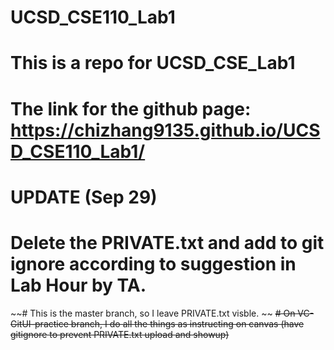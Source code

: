 # UCSD_CSE110_Lab1
# This is a repo for UCSD_CSE_Lab1
# The link for the github page: https://chizhang9135.github.io/UCSD_CSE110_Lab1/

# UPDATE (Sep 29)
# Delete the PRIVATE.txt and add to git ignore according to suggestion in Lab Hour by TA.

~~# This is the master branch, so I leave PRIVATE.txt visble.  ~~
~~# On VC-GitUI-practice branch, I do all the things as instructing on canvas (have gitignore to prevent PRIVATE.txt upload and showup)~~


